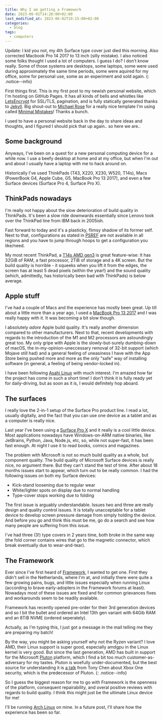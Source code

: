 ```yaml
---
title: Why I am getting a Framework
date: 2023-06-01T14:28:00+02:00
last_modified_at: 2023-06-02T19:15:00+02:00
categories:
  - blog
tags:
  - computers
---
```


Update: I kid you not, my 4th Surface type cover just died this morning. Also
corrected Macbook Pro 14 2017 to 13 inch (silly mistake). I also noticed some
folks thought I used a lot of computers. I guess I do? I don't know really.
Some of those systems are desktops, some laptops, some were used during
approximately the same time periods, some were aquired for my office, some for
personal use, some as an experiment and sold again.
{: .notice--info}

First things first. This is my first post to my newish personal website, which
I'm hosting on GitHub Pages. It has all kinds of bells and whistles like
[LetsEncrypt][1] for SSL/TLS, pagination, and is fully statically generated
thanks to [Jekyll][2]. Big shout-out to [Michael Rose][3] for a really nice
template I'm using called [Minimal Mistakes][4]! Thanks a bunch.

I used to have a personal website back in the day to share ideas and thoughts,
and I figured I should pick that up again.. so here we are..


## Some background

Anyways, I've been on a quest for a new personal computing device for a while
now. I use a beefy desktop at home and at my office, but when I'm out and about
I usually have a laptop with me to hack around on.

Historically I've used ThinkPads (T43, X220, X230, W520, T14s), Macs (PowerBook
G4, Apple Cube, G5, MacBook Pro 13 2017), and even a few Surface devices (Surface
Pro 4, Surface Pro X).

## ThinkPads nowadays

I'm really not happy about the slow deterioration of build quality in ThinkPads.
It's been a slow ride downwards essentially since Lenovo took over the ThinkPad
line from IBM back in 2005ish.

Fast forward to today and it's a plasticky, flimsy shadow of its former self.
Next to that, configurations as stated in [PSREF][5] are not available in all
regions and you have to jump through hoops to get a configuration you like/need.

My most recent ThinkPad, a [T14s AMD gen3][6] is great feature-wise: It has
32GiB of RAM, a fast processor, 2TiB of storage and a 4K screen. But the build
quality is horrible - it squeeks when you lift it from the edges, the screen has
at least 5 dead pixels (within the year!) and the sound quality (which,
admittedly, has historically been bad with ThinkPads) is below average.

## Apple stuff

I've had a couple of Macs and the experience has mostly been great. Up till
about a little more than a year ago, I used a [MacBook Pro 13 2017][7] and I
was really happy with it. It was becoming a bit slow though.

I absolutely *adore* Apple build quality. It's really another dimension
compared to other manufacturers. Next to that, recent developments with regards
to the introduction of the M1 and M2 processors are astoundingly great too.
My only gripe with Apple is the slowly-but-surely dumbing-down of macOS, the
in-my-opinion-uneccessary removal of 32-bit support (which Mojave still had)
and a general feeling of uneasiness I have with the App Store being pushed more
and more as the only "safe" way of installing software (in general, a feeling
of being vendor-locked in).

I have been following [Asahi Linux][8] with much interest. I'm amazed how far
the project has come in such a short time! I don't think it is fully ready yet
for daily-driving, but as soon as it is, I would definitely hop aboard.


## The surfaces

I really love the 2-in-1 setup of the Surface Pro product line. I read a lot,
usually digitally, and the fact that you can use one device as a tablet and as
a computer is really nice.

Last year I've been using a [Surface Pro X][9] and it really is a cool little
device. Most applications nowadays have Windows-on-ARM native binaries, like
JetBrains, Python, Java, Node.js, etc, so, while not super-fast, it has been
fast enough. At night I use it to read books, comics and magazines.

The problem with Microsoft is not so much build quality as a whole, but
component quality. The build quality of Microsoft Surface devices is really
nice, no argument there. But they can't stand the test of time. After about 18
months issues start to appear, which turn out to be really common. I had the
following issues on both my Surface devices:

  * Kick-stand loosening due to regular wear
  * White/lighter spots on display due to normal handling
  * Type-cover stops working due to folding

The first issue is arguably understandable. Issues two and three are really
design and quality control issues. It is totally unacceptable for a tablet
device to develop screen pressure damage from simply holding the device. And
before you go and think this must be me, go do a search and see how many people
are suffering from this issue.

I've had three (3!) type covers in 2 years time, both broke in the same way
(the fold corner contains wires that go to the magnetic connector, which break
eventually due to wear-and-tear).


## The Framework

Ever since I've first heard of [Framework][10], I wanted to get one. First they
didn't sell in the Netherlands, where I'm at, and initially there were quite a
few growing pains, bugs, and little issues especially when running Linux
(according to brave early-adopters in the Framework forums at least). Nowadays
most of these issues are fixed and for common grievances fixes and workarounds
seem to be readily available.

Framework has recently opened pre-order for their 3rd generation devices and so
I bit the bullet and ordered an Intel 13th gen variant with 64Gib RAM and an
8TiB NVME (ordered seperately).

Actually, as I'm typing this, I just got a message in the mail telling me they
are preparing my batch!

By the way, you might be asking yourself why not the Ryzen variant? I love AMD,
their Linux support is super good, especially amdgpu in the Linux kernel is very
good. But since the last generation, AMD has built in support for the Microsoft
[Pluton][11] platform, which I find a bit too much customer-as-adversary for my
tastes. Pluton is woefully under-documented, but the best source for
understanding it is [a talk][12] from Tony Chen about Xbox One security, which
is the predecessor of Pluton.
{: .notice--info}

So I guess the biggest reason for me to go with Framework is the openness of the
platform, consequent repairability, and overal positive reviews with regards to
build quality. I think this might just be the ultimate Linux device for me!

I'll be running [Arch Linux][13] on mine. In a future post, I'll share how the
experience has been so far.

[1]: https://letsencrypt.org/
[2]: https://jekyllrb.com/
[3]: https://mademistakes.com/about/
[4]: https://mmistakes.github.io/minimal-mistakes/
[5]: https://psref.lenovo.com/
[6]: https://www.lenovo.com/us/en/p/laptops/thinkpad/thinkpadt/thinkpad-t14s-gen-3-(14-inch-amd)/len101t0015
[7]: https://support.apple.com/kb/SP754
[8]: https://asahilinux.org/
[9]: https://www.microsoft.com/en-us/d/surface-pro-x/8xtmb6c575md
[10]: https://frame.work/
[11]: https://learn.microsoft.com/en-us/windows/security/information-protection/pluton/microsoft-pluton-security-processor
[12]: https://www.youtube.com/watch?v=U7VwtOrwceo
[13]: https://archlinux.org/

